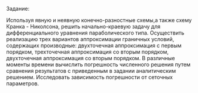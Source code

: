 Задание:

Используя явную и неявную конечно-разностные схемы,а также схему Кранка - Николсона, решить начально-краевую задачу для дифференциального уравнения параболического типа. Осуществить реализацию трех вариантов аппроксимации граничных условий, содержащих производные: двухточечная аппроксимация с первым порядком, трехточечная аппроксимация со вторым порядком, двухточечная аппроксимация со вторым порядком. В различные моменты времени вычислить погрешность численного решения путем сравнения результатов с приведенным в задании аналитическим решением. Исследовать зависимость погрешности от сеточных параметров.
